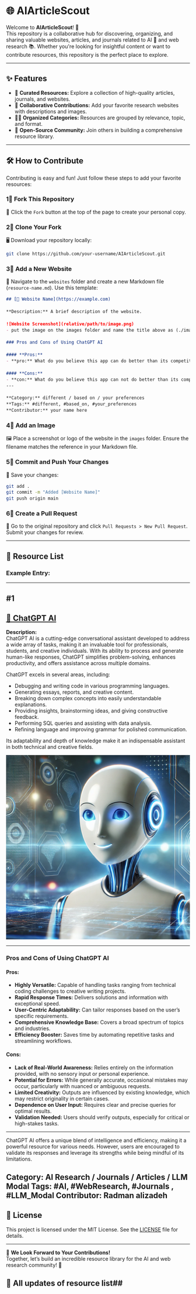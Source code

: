 # 🌐 AIArticleScout  

Welcome to **AIArticleScout**! 🚀  
This repository is a collaborative hub for discovering, organizing, and sharing valuable websites, articles, and journals related to AI 🤖 and web research 📚. Whether you're looking for insightful content or want to contribute resources, this repository is the perfect place to explore.  

---

## ✨ Features  

- 🎯 **Curated Resources:** Explore a collection of high-quality articles, journals, and websites.  
- 🤝 **Collaborative Contributions:** Add your favorite research websites with descriptions and images.  
- 💂️‍♀️ **Organized Categories:** Resources are grouped by relevance, topic, and format.  
- 🌟 **Open-Source Community:** Join others in building a comprehensive resource library.  

---

## 🛠️ How to Contribute  

Contributing is easy and fun! Just follow these steps to add your favorite resources:  

### 1⃣ Fork This Repository  
🔗 Click the `Fork` button at the top of the page to create your personal copy.  

### 2⃣ Clone Your Fork  
🖥️ Download your repository locally:  
```bash  
git clone https://github.com/your-username/AIArticleScout.git  
```  

### 3⃣ Add a New Website  
📄 Navigate to the `websites` folder and create a new Markdown file (`resource-name.md`). Use this template:  
```markdown  
## [🌟 Website Name](https://example.com)  

**Description:** A brief description of the website.  

![Website Screenshot](relative/path/to/image.png)  
- put the image on the images folder and name the title above as (./images/your image name)

### Pros and Cons of Using ChatGPT AI  

#### **Pros:**  
- **pro:** What do you believe this app can do better than its competitors in the market?.  

#### **Cons:**  
- **con:** What do you believe this app can not do better than its competitors in the market?.  
---

**Category:** different / based on / your preferences  
**Tags:** #different, #based_on, #your_preferences  
**Contributor:** your name here 
```  

### 4⃣ Add an Image  
🖼️ Place a screenshot or logo of the website in the `images` folder. Ensure the filename matches the reference in your Markdown file.  

### 5⃣ Commit and Push Your Changes  
💾 Save your changes:  
```bash  
git add .  
git commit -m "Added [Website Name]"  
git push origin main  
```  

### 6⃣ Create a Pull Request  
🔄 Go to the original repository and click `Pull Requests > New Pull Request`. Submit your changes for review.  

---

## 📖 Resource List  

### Example Entry:  
---
## #1
## [🤖 ChatGPT AI](https://openai.com/chatgpt)

**Description:**  
ChatGPT AI is a cutting-edge conversational assistant developed to address a wide array of tasks, making it an invaluable tool for professionals, students, and creative individuals. With its ability to process and generate human-like responses, ChatGPT simplifies problem-solving, enhances productivity, and offers assistance across multiple domains.  

ChatGPT excels in several areas, including:  
- Debugging and writing code in various programming languages.  
- Generating essays, reports, and creative content.  
- Breaking down complex concepts into easily understandable explanations.  
- Providing insights, brainstorming ideas, and giving constructive feedback.  
- Performing SQL queries and assisting with data analysis.  
- Refining language and improving grammar for polished communication.  

Its adaptability and depth of knowledge make it an indispensable assistant in both technical and creative fields.  

![ChatGPT AI Representation](./images/chatgpt.webp)

---

### Pros and Cons of Using ChatGPT AI  

#### **Pros:**  
- **Highly Versatile:** Capable of handling tasks ranging from technical coding challenges to creative writing projects.  
- **Rapid Response Times:** Delivers solutions and information with exceptional speed.  
- **User-Centric Adaptability:** Can tailor responses based on the user’s specific requirements.  
- **Comprehensive Knowledge Base:** Covers a broad spectrum of topics and industries.  
- **Efficiency Booster:** Saves time by automating repetitive tasks and streamlining workflows.  

#### **Cons:**  
- **Lack of Real-World Awareness:** Relies entirely on the information provided, with no sensory input or personal experience.  
- **Potential for Errors:** While generally accurate, occasional mistakes may occur, particularly with nuanced or ambiguous requests.  
- **Limited Creativity:** Outputs are influenced by existing knowledge, which may restrict originality in certain cases.  
- **Dependence on User Input:** Requires clear and precise queries for optimal results.  
- **Validation Needed:** Users should verify outputs, especially for critical or high-stakes tasks.  
---
ChatGPT AI offers a unique blend of intelligence and efficiency, making it a powerful resource for various needs. However, users are encouraged to validate its responses and leverage its strengths while being mindful of its limitations.

**Category:** AI Research / Journals / Articles / LLM Modal
**Tags:** #AI, #WebResearch, #Journals , #LLM_Modal
**Contributor:** Radman alizadeh
---

## 📜 License  

This project is licensed under the MIT License. See the [LICENSE](LICENSE) file for details.  

---

👋 **We Look Forward to Your Contributions!**  
Together, let’s build an incredible resource library for the AI and web research community! 🌟


## 📖 All updates of resource list## 
